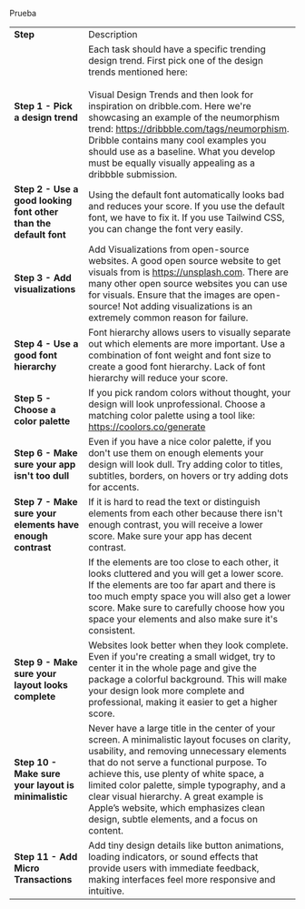 Prueba

|                                                                  |                                                                                                                                                                                                                                                                                                                                                                                                                                         |
| ---------------------------------------------------------------- | --------------------------------------------------------------------------------------------------------------------------------------------------------------------------------------------------------------------------------------------------------------------------------------------------------------------------------------------------------------------------------------------------------------------------------------- |
| **Step**                                                         | Description                                                                                                                                                                                                                                                                                                                                                                                                                             |
| **Step 1 - Pick a design trend**                                 | Each task should have a specific trending design trend. First pick one of the design trends mentioned here:<br><br>Visual Design Trends and then look for inspiration on dribble.com. Here we're showcasing an example of the neumorphism trend: https://dribbble.com/tags/neumorphism. Dribble contains many cool examples you should use as a baseline. What you develop must be equally visually appealing as a dribbble submission. |
| **Step 2 - Use a good looking font other than the default font** | Using the default font automatically looks bad and reduces your score. If you use the default font, we have to fix it. If you use Tailwind CSS, you can change the font very easily.                                                                                                                                                                                                                                                    |
| **Step 3 - Add visualizations**                                  | Add Visualizations from open-source websites. A good open source website to get visuals from is https://unsplash.com. There are many other open source websites you can use for visuals. Ensure that the images are open-source! Not adding visualizations is an extremely common reason for failure.                                                                                                                                   |
| **Step 4 - Use a good font hierarchy**                           | Font hierarchy allows users to visually separate out which elements are more important. Use a combination of font weight and font size to create a good font hierarchy. Lack of font hierarchy will reduce your score.                                                                                                                                                                                                                  |
| **Step 5 - Choose a color palette**                              | If you pick random colors without thought, your design will look unprofessional. Choose a matching color palette using a tool like: https://coolors.co/generate                                                                                                                                                                                                                                                                         |
| **Step 6 - Make sure your app isn't too dull**                   | Even if you have a nice color palette, if you don't use them on enough elements your design will look dull. Try adding color to titles, subtitles, borders, on hovers or try adding dots for accents.                                                                                                                                                                                                                                   |
| **Step 7 - Make sure your elements have enough contrast**        | If it is hard to read the text or distinguish elements from each other because there isn't enough contrast, you will receive a lower score. Make sure your app has decent contrast.                                                                                                                                                                                                                                                     |
|                                                                  | If the elements are too close to each other, it looks cluttered and you will get a lower score. If the elements are too far apart and there is too much empty space you will also get a lower score. Make sure to carefully choose how you space your elements and also make sure it's consistent.                                                                                                                                      |
| **Step 9 - Make sure your layout looks complete**                | Websites look better when they look complete. Even if you're creating a small widget, try to center it in the whole page and give the package a colorful background. This will make your design look more complete and professional, making it easier to get a higher score.                                                                                                                                                            |
| **Step 10 - Make sure your layout is minimalistic**              | Never have a large title in the center of your screen. A minimalistic layout focuses on clarity, usability, and removing unnecessary elements that do not serve a functional purpose. To achieve this, use plenty of white space, a limited color palette, simple typography, and a clear visual hierarchy. A great example is Apple’s website, which emphasizes clean design, subtle elements, and a focus on content.                 |
| **Step 11 - Add Micro Transactions**                             | Add tiny design details like button animations, loading indicators, or sound effects that provide users with immediate feedback, making interfaces feel more responsive and intuitive.                                                                                                                                                                                                                                                  |

